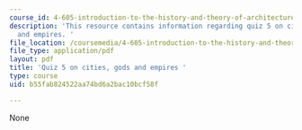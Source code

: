 ```yaml
---
course_id: 4-605-introduction-to-the-history-and-theory-of-architecture-spring-2012
description: 'This resource contains information regarding quiz 5 on cities, gods
  and empires. '
file_location: /coursemedia/4-605-introduction-to-the-history-and-theory-of-architecture-spring-2012/b55fab824522aa74bd6a2bac10bcf58f_MIT4_605S12_quiz05.pdf
file_type: application/pdf
layout: pdf
title: 'Quiz 5 on cities, gods and empires '
type: course
uid: b55fab824522aa74bd6a2bac10bcf58f

---
```

None